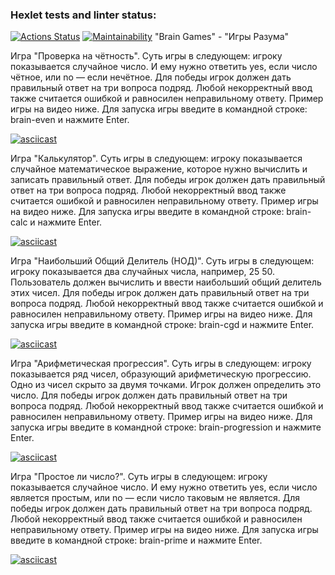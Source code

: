 ### Hexlet tests and linter status:
[![Actions Status](https://github.com/Superfinik/frontend-project-44/workflows/hexlet-check/badge.svg)](https://github.com/Superfinik/frontend-project-44/actions)
[![Maintainability](https://api.codeclimate.com/v1/badges/6572e08f07040547b24c/maintainability)](https://codeclimate.com/github/Superfinik/frontend-project-44/maintainability)
"Brain Games" - "Игры Разума"

Игра "Проверка на чётность". 
Суть игры в следующем: игроку показывается случайное число. И ему нужно ответить yes, если число чётное, или no — если нечётное. Для победы игрок должен дать правильный ответ на три вопроса подряд. Любой некорректный ввод также считается ошибкой и равносилен неправильному ответу. Пример игры на видео ниже. Для запуска игры введите в командной строке: brain-even и нажмите Enter.

[![asciicast](https://asciinema.org/a/wjhqNiym4T8IRb0X8X9VUvGVa.svg)](https://asciinema.org/a/wjhqNiym4T8IRb0X8X9VUvGVa)

Игра "Калькулятор". 
Суть игры в следующем: игроку показывается случайное математическое выражение, которое нужно вычислить и записать правильный ответ. Для победы игрок должен дать правильный ответ на три вопроса подряд. Любой некорректный ввод также считается ошибкой и равносилен неправильному ответу. Пример игры на видео ниже. Для запуска игры введите в командной строке: brain-calc и нажмите Enter.

[![asciicast](https://asciinema.org/a/Wr94bABJk0EwpWSAsy0sMtySv.svg)](https://asciinema.org/a/Wr94bABJk0EwpWSAsy0sMtySv)

Игра "Наибольший Общий Делитель (НОД)". 
Суть игры в следующем: игроку показывается два случайных числа, например, 25 50. Пользователь должен вычислить и ввести наибольший общий делитель этих чисел. Для победы игрок должен дать правильный ответ на три вопроса подряд. Любой некорректный ввод также считается ошибкой и равносилен неправильному ответу. Пример игры на видео ниже. Для запуска игры введите в командной строке: brain-cgd и нажмите Enter.

[![asciicast](https://asciinema.org/a/erZkoaQBjuXmdV66ATwkRdBT3.svg)](https://asciinema.org/a/erZkoaQBjuXmdV66ATwkRdBT3)

Игра "Арифметическая прогрессия".
Суть игры в следующем: игроку показывается ряд чисел, образующий арифметическую прогрессию. Одно из чисел скрыто за двумя точками. Игрок должен определить это число. Для победы игрок должен дать правильный ответ на три вопроса подряд. Любой некорректный ввод также считается ошибкой и равносилен неправильному ответу. Пример игры на видео ниже. Для запуска игры введите в командной строке: brain-progression и нажмите Enter.

[![asciicast](https://asciinema.org/a/tVHxksLHrHg6j4WprZQH7r3EO.svg)](https://asciinema.org/a/tVHxksLHrHg6j4WprZQH7r3EO)

Игра "Простое ли число?".
Суть игры в следующем: игроку показывается случайное число. И ему нужно ответить yes, если число является простым, или no — если число таковым не является. Для победы игрок должен дать правильный ответ на три вопроса подряд. Любой некорректный ввод также считается ошибкой и равносилен неправильному ответу. Пример игры на видео ниже. Для запуска игры введите в командной строке: brain-prime и нажмите Enter.

[![asciicast](https://asciinema.org/a/Br0AqzgSGhOn50EdRkaWxHoOR.svg)](https://asciinema.org/a/Br0AqzgSGhOn50EdRkaWxHoOR)
